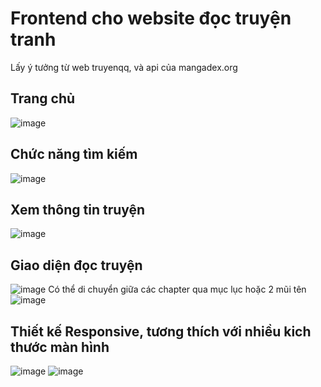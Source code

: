 # Frontend cho website đọc truyện tranh
Lấy ý tưởng từ web truyenqq, và api của mangadex.org

## Trang chủ
![image](https://github.com/galoihhbg/truyenqq/assets/101344155/09648483-049b-4cee-997e-e78584c45ce4)

## Chức năng tìm kiếm
![image](https://github.com/galoihhbg/truyenqq/assets/101344155/d1bc435c-1367-41a9-8102-307b47d6cafb)


## Xem thông tin truyện
![image](https://github.com/galoihhbg/truyenqq/assets/101344155/232b2a91-59fe-4fdb-b99d-a33be6e0c020)

## Giao diện đọc truyện
![image](https://github.com/galoihhbg/truyenqq/assets/101344155/e66c2213-665f-4278-8a73-28ebcb30decd)
Có thể di chuyển giữa các chapter qua mục lục hoặc 2 mũi tên
![image](https://github.com/galoihhbg/truyenqq/assets/101344155/16d1abf8-225a-4785-b609-40132468f12c)

## Thiết kế Responsive, tương thích với nhiều kich thước màn hình
![image](https://github.com/galoihhbg/truyenqq/assets/101344155/72901bce-a45c-4a6f-90bf-432b2b9fb3de)
![image](https://github.com/galoihhbg/truyenqq/assets/101344155/f6b146e8-02f4-43dd-8738-df823326781f)
